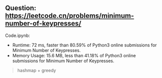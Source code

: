 ## Question: https://leetcode.cn/problems/minimum-number-of-keypresses/

Code.ipynb:
* Runtime: 72 ms, faster than 80.59% of Python3 online submissions for Minimum Number of Keypresses.
* Memory Usage: 15.6 MB, less than 41.18% of Python3 online submissions for Minimum Number of Keypresses.
> hashmap + greedy
